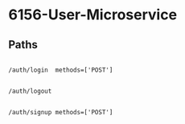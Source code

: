 # 6156-User-Microservice

## Paths

```

/auth/login  methods=['POST']


/auth/logout


/auth/signup methods=['POST']

```
